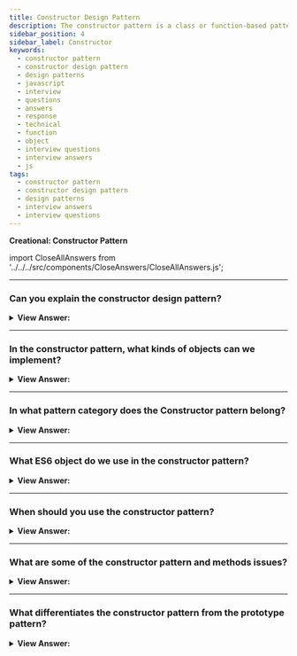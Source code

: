 ```yaml
---
title: Constructor Design Pattern
description: The constructor pattern is a class or function-based pattern used in the creation of specific types of objects. JavaScript interview questions and answers.
sidebar_position: 4
sidebar_label: Constructor
keywords:
  - constructor pattern
  - constructor design pattern
  - design patterns
  - javascript
  - interview
  - questions
  - answers
  - response
  - technical
  - function
  - object
  - interview questions
  - interview answers
  - js
tags:
  - constructor pattern
  - constructor design pattern
  - design patterns
  - interview answers
  - interview questions
---
```


<head>
  <title>Constructor Design Pattern | JavaScript Interview Questions</title>
</head>

**Creational: Constructor Pattern**

import CloseAllAnswers from '../../../src/components/CloseAnswers/CloseAllAnswers.js';

<CloseAllAnswers />

---

### Can you explain the constructor design pattern?

<details className='answer'>
  <summary>
    <strong>View Answer:</strong>
  </summary>
  <div>
    <div>
      <strong>Interview Response:</strong> The constructor pattern is a design pattern that uses a class or function to create unique types of objects. A constructor is a one-of-a-kind method for initializing a newly created object after allocated memory.<br/><br/>Constructor patterns are among the most fundamental, extensively used, and modern JavaScript patterns. The objective of this pattern, as hinted by the name, is to facilitate constructor creation.
    </div><br />
  </div>
</details>

---

### In the constructor pattern, what kinds of objects can we implement?

<details className='answer'>
  <summary>
    <strong>View Answer:</strong>
  </summary>
  <div>
    <div>
      <strong>Interview Response:</strong> The two types of objects used in the constructor pattern include classes and traditional functions.
    </div><br />

  <div><strong className="codeExample">Code Example:</strong> Traditional "function" based syntax<br /><br />

  <div></div>

```js
//  a) Traditional "function" based syntax

function Person(name, age) {
  this.name = name;
  this.age = age;
  this.getDetails = function () {
    console.log(`${this.name} is ${this.age} years old!`);
  };
}
```

  </div>

  <br />
  <div><strong className="codeExample">Code Example:</strong> ES6 "class" syntax<br /><br />

  <div></div>

```js
// ES6 "class" syntax

class Person {
  constructor(name, age) {
    this.name = name;
    this.age = age;
    this.getDetails = function () {
      console.log(`${this.name} is ${this.age} years old!`);
    };
  }
}

//Creating new instance of Person
const personOne = new Person('John', 20);
personOne.getDetails();

// Output - “John is 20 years old!”
```

  </div>

  </div>
</details>

---

### In what pattern category does the Constructor pattern belong?

<details>
  <summary>
    <strong>View Answer:</strong>
  </summary>
  <div>
    <div>
      <strong>Interview Response:</strong> The Constructor pattern belongs to the creational design pattern category.
    </div>
  </div>
</details>

---

### What ES6 object do we use in the constructor pattern?

<details>
  <summary>
    <strong>View Answer:</strong>
  </summary>
  <div>
    <div>
      <strong>Interview Response:</strong> The ES6 object used in the constructor pattern is a class object.
    </div>
  </div>
</details>

---

### When should you use the constructor pattern?

<details>
  <summary>
    <strong>View Answer:</strong>
  </summary>
  <div>
    <div>
      <strong>Interview Response:</strong> You can use the Constructor Pattern when you want to create multiple instances of the same object. The constructor pattern is typical in libraries and plugins.
    </div>
  </div>
</details>

---

### What are some of the constructor pattern and methods issues?

<details className='answer'>
  <summary>
    <strong>View Answer:</strong>
  </summary>
  <div>
    <div>
      <strong>Interview Response:</strong> When building constructors, you should be aware of object duplication resulting in a new instance. The repetition can be caused by using methods when building prototypes and returning false results when checking instance equality.
    </div><br />

  <div><strong className="codeExample">Code Example:</strong><br /><br />

  <div></div>

```js
function Phone(brand, model, countryDesignedIn, countryMadein) {
  this.brand = brand;
  this.model = model;
  this.countryDesignedIn = countryDesignedIn;
  this.countryMadein = countryMadein;

  this.toString = function () {
    return `${this.brand} ${this.model} manufactured in ${this.countryMadein}`;
  };
}

Phone.prototype.toStringAlt = function () {
  return `${this.brand} ${this.model} designed in ${this.countryDesignedIn}`;
};

yourPhone = new Phone('Nokia', '3310', 'Denmark', 'Denmark');
myPhone = new Phone('iPhone', '7', 'USA', 'China');

// Test if toString method works
console.log(yourPhone.toString()); // Output: Nokia 3310 manufactured in Denmark
console.log(myPhone.toString()); // Output: iPhone 7 manufactured in China

// Test if toString function are not duplicated (let's say the same object)
console.log(
  `toString functions are the same object: ${
    yourPhone.toString === myPhone.toString
  }`
);

// Test if toStringAlt method works
console.log(yourPhone.toStringAlt()); // Output: Nokia 3310 designed in Denmark
console.log(myPhone.toStringAlt()); // Output: iPhone 7 designed in USA

// Test if toStringAlt function are not duplicated (let's say the same object)
console.log(
  `toStringAlt functions are the same object: ${
    yourPhone.toStringAlt === myPhone.toStringAlt
  }`
);
// Output: toStringAlt functions are the same object: true

// Checking Instance Equality
console.log(yourPhone === myPhone); // false
```

  </div>

  </div>
</details>

---

### What differentiates the constructor pattern from the prototype pattern?

<details>
  <summary>
    <strong>View Answer:</strong>
  </summary>
  <div>
    <div>
      <strong>Interview Response:</strong> The primary difference between the constructor and prototype pattern is the reusability of components.
    </div><br />
    <strong>Constructor Pattern:</strong><br />
    When you create a new constructor, it creates a new instance of everything, and any changes made to the instantiated object do not affect the others.<br /><br />
    <strong>Prototype Pattern:</strong><br />
    Creating a new object using the prototype reuses the logic, and any change to the prototype chain affects everyone else.
    <div>
    </div>
  </div>
</details>
